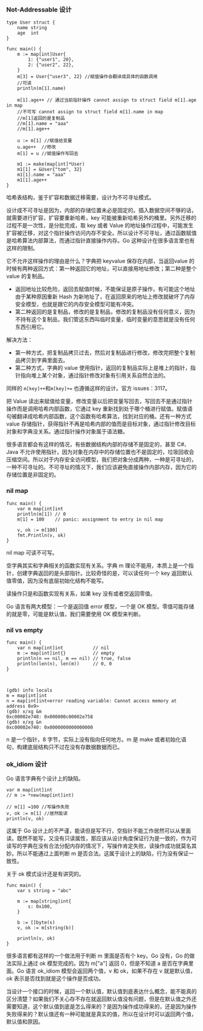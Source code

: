 ### Not-Addressable 设计

    
    
    type User struct {
        name string
        age  int
    }
    
    func main() {
        m := map[int]User{
            1: {"user1", 20},
            2: {"user2", 22},
        }
        m[3] = User{"user3", 22} //赋值操作会翻译成具体的函数调用
        //可读
        println(m[1].name)
    
        m[1].age++ // 通过当前指针操作 cannot assign to struct field m[1].age in map
        //不可写 cannot assign to struct field m[1].name in map
        //m[1]返回的是复制品
        //m[1].name = "aaa"
        //m[1].age++
    
        u := m[1] //赋值给变量
        u.age++  //修改
        m[1] = u //赋值操作写回去
    
        m1 := make(map[int]*User)
        m1[1] = &User{"tom", 32}
        m1[1].name = "aaa"
        m1[1].age++
    }
    

哈希表结构，鉴于扩容和数据迁移需要，设计为不可寻址模式。

设计成不可寻址是因为，内部的存储位置未必是固定的。插入数据空间不够的话，就需要进行扩容，扩容要重新哈希，key
可能被重新哈希另外的桶里。另外迁移的过程不是一次性，是分批完成，取 key 或者 Value
的地址操作过程中，可能发生扩容被迁移，对这个指针操作访问内存不安全。所以设计不可寻址，通过函数赋值是哈希算法内部算法，而通过指针直接操作内存。Go
这种设计在很多语言里也有这样的限制。

它不允许这样操作的理由是什么？字典把 keyvalue 保存在内部，当返回value
的时候有两种返回方式：第一种返回它的地址，可以直接用地址修改；第二种是整个 value 的复制品。

  * 返回地址比较危险，返回去赋值时候，不能保证是原子操作，有可能这个地址由于某种原因重新 Hash 为新地址了，在返回原来的地址上修改就破坏了内存安全模型，也就是跟它的内存安全模型可能有冲突。
  * 第二种返回的是复制品，修改的是复制品，修改的复制品没有任何意义，因为不持有这个复制品，我们管这东西叫临时变量，临时变量的意思就是没有任何东西引用它。

解决方法：

  * 第一种方式，把复制品拷贝过去，然后对复制品进行修改，修改完把整个复制品拷贝到字典里面去。
  * 第二种方式，字典的 value 使用指针，返回的复制品实际上是堆上的指针，指针指向堆上某个对象，通过指针修改对象有引用关系自然合法的。

同样的 `m[key]++`和`m[key]+=` 也遵循这样的设计。官方 issues：3117。

把 Value 读出来赋值给变量，修改变量以后把变量写回去，写回去不是通过指针操作而是调用哈希内部函数，它通过 key
重新找到处于哪个桶进行赋值。赋值语句被翻译成哈希内部函数，这个函数有哈希算法，找到对应的桶。还有一种方式 value
存储指针，获得指针不再是哈希内部的值而是目标对象，通过指针修改目标对象和字典没关系。通过指针操作对象属于语法糖。

很多语言都会有这样的情况，有些数据结构内部的存储不是固定的，甚至 C#、Java
不允许使用指针，因为对象在内存中的存储位置也不是固定的，垃圾回收会压缩空间。所以对于内存安全访问模型，我们把对象分成两种，一种是可寻址的，一种不可寻址的。不可寻址的情况下，我们应该避免直接操作内部内存，因为它的存储位置是非固定的。

### nil map

    
    
    func main() {
        var m map[int]int
        println(m[1]) // 0
        m[1] = 100    // panic: assignment to entry in nil map
    
        v, ok := m[100]
        fmt.Println(v, ok)
    }
    

nil map 可读不可写。

空字典其实和字典相关的函数实现有关系。字典 m 理论不能用，本质上是一个指针，创建字典返回的是头部指针。比较奇怪的是，可以读任何一个 key
返回默认值零值，因为没有底层初始化结构不能写。

读操作只是和函数实现有关系，如果 key 没有或者空返回零值。

Go 语言有两大模型：一个是返回值 error 模型，一个是 OK 模型。零值可能存储的就是零，可能是默认值，我们需要使用 OK 模型来判断。

### nil vs empty

    
    
    func main() {
        var n map[int]int           // nil
        m := map[int]int{}          // empty
        println(n == nil, m == nil) // true, false
        println(len(n), len(m))     // 0, 0
    }
    
    
    
    (gdb) info locals
    m = map[int]int
    n = map[int]int<error reading variable: Cannot access memory at address 0x9>
    (gdb) x/xg &m
    0xc00002e748: 0x000000c00002e758
    (gdb) x/xg &n
    0xc00002e740: 0x0000000000000000
    

n 是一个指针，8 字节，实际上没有指向任何地方。m 是 make 或者初始化语句，构建底层结构只不过在没有存数据数据而已。

### ok_idiom 设计

Go 语言字典有个设计上的缺陷。

    
    
    var m map[int]int
    // m := *new(map[int]int)
    
    // m[1] =100 //写操作失败
    v, ok := m[1] //居然能读
    println(v, ok)
    

这属于 Go
设计上的不严谨，能读但是写不行，空指针不能工作居然可以从里面读。既然不能写，又没有只读属性，那应该从设计角度保证行为是一致的，作为可读写的字典在没有合法分配内存的情况下，写操作肯定失败，读操作成功就莫名其妙。所以不能通过上面判断
m 是否合法。这属于设计上的缺陷，行为没有保证一致性。

关于 ok 模式设计还是有讲究的。

    
    
    func main() {
        var s string = "abc"
    
        m := map[string]int{
            s: 0x100,
        }
    
        b := []byte(s)
        v, ok := m[string(b)]
    
        println(v, ok)
    }
    

很多语言都有这样的一个做法用于判断 m 里面是否有个 key。Go 没有，Go 的做法实际上通过 ok 模型完成的。因为 m["a"] 返回 0，但是不知道
a 是否在字典里面。Go 语言 ok_idiom 模型会返回两个值，v 和 ok，如果不存在 v 就是默认值，ok 表示是否找到就是这个操作是否成功。

当设计一个接口的时候，返回一个默认值，默认值到底表达什么概念，能不能真的区分清楚？如果我们不关心存不存在就返回默认值没有问题，但是在默认值之外还需要知道，这个默认值到底是怎么得来的？是因为操作成功得来的，还是因为操作失败得来的？默认值还有一种可能就是真实的值，所以在设计时可以返回两个值，默认值和原因。

